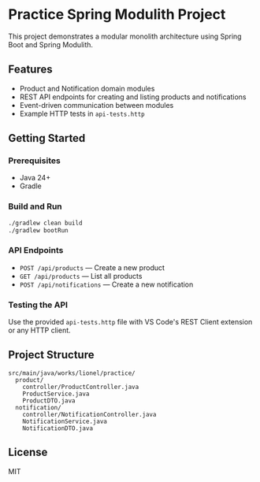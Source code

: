 # Practice Spring Modulith Project

This project demonstrates a modular monolith architecture using Spring Boot and Spring Modulith.

## Features
- Product and Notification domain modules
- REST API endpoints for creating and listing products and notifications
- Event-driven communication between modules
- Example HTTP tests in `api-tests.http`

## Getting Started

### Prerequisites
- Java 24+
- Gradle

### Build and Run
```sh
./gradlew clean build
./gradlew bootRun
```

### API Endpoints
- `POST /api/products` — Create a new product
- `GET /api/products` — List all products
- `POST /api/notifications` — Create a new notification

### Testing the API
Use the provided `api-tests.http` file with VS Code's REST Client extension or any HTTP client.

## Project Structure
```
src/main/java/works/lionel/practice/
  product/
    controller/ProductController.java
    ProductService.java
    ProductDTO.java
  notification/
    controller/NotificationController.java
    NotificationService.java
    NotificationDTO.java
```

## License
MIT
